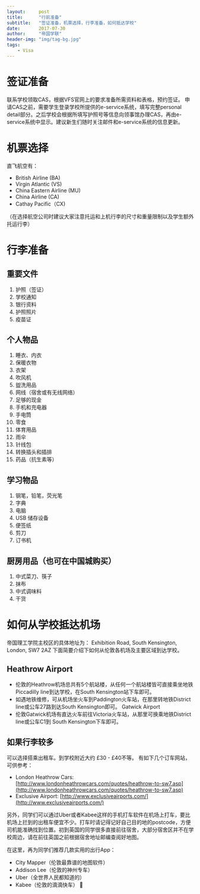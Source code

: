 ```yaml
---
layout:     post
title:      "行前准备"
subtitle:   "签证准备，机票选择，行李准备，如何抵达学校"
date:       2017-07-30
author:     "帝国学联"
header-img: "img/tag-bg.jpg"
tags:
    - Visa
---
```


# 签证准备

联系学校领取CAS，根据VFS官网上的要求准备所需资料和表格，预约签证。
申请CAS之前，需要学生登录学校所提供的e-service系统，填写完整personal detail部分。之后学校会根据所填写护照号等信息向领事馆办理CAS，再由e-service系统中显示。建议新生们随时关注邮件和e-service系统的信息更新。

# 机票选择

直飞航空有：

- British Airline (BA)
- Virgin Atlantic (VS)
- China Eastern Airline (MU)
- China Airline (CA)
- Cathay Pacific（CX)

（在选择航空公司时建议大家注意托运和上机行李的尺寸和重量限制以及学生额外托运行李）

# 行李准备

## 重要文件

1. 护照（签证）
2. 学校通知
3. 银行资料
4. 护照照片
5. 疫苗证

## 个人物品

1. 睡衣、内衣
2. 保暖衣物
3. 衣架
4. 吹风机
5. 盥洗用品
6. 网线（宿舍或有无线网络）
7. 足够的现金
8. 手机和充电器
9. 手电筒
10. 零食
11. 体育用品
12. 雨伞
13. 针线包
14. 转换插头和插排
15. 药品（抗生素等）

## 学习物品

1. 钢笔，铅笔，荧光笔
2. 字典
3. 电脑
4. USB 储存设备
5. 便签纸
6. 剪刀
7. 订书机

## 厨房用品（也可在中国城购买）

1. 中式菜刀、筷子
2. 抹布
3. 中式调味料
4. 干货

# 如何从学校抵达机场

帝国理工学院主校区的具体地址为：
Exhibition Road, South Kensington, London, SW7 2AZ
下面简要介绍下如何从伦敦各机场及主要区域到达学校。

##  Heathrow Airport
- 伦敦的Heathrow机场总共有5个航站楼，从任何一个航站楼皆可直接乘坐地铁Piccadilly line到达学校，在South Kensington站下车即可。
- 如遇地铁维修，可从机场坐火车到Paddington火车站，在那里转地铁District line或公车27路到达South Kensington即可。
Gatwick Airport
- 伦敦Gatwick机场有直达火车前往Victoria火车站，从那里可换乘地铁District line或公车C1到 South Kensington下车即可。

##  如果行李较多
可以选择搭乘出租车。到学校附近大约 £30 - £40不等。
有如下几个订车网站，可供参考：

- London Heathrow Cars: [http://www.londonheathrowcars.com/quotes/heathrow-to-sw7.asp](http://www.londonheathrowcars.com/quotes/heathrow-to-sw7.asp)
- Exclusive Airport: [http://www.exclusiveairports.com/](http://www.exclusiveairports.com/)

另外，同学们可以通过Uber或者Kabee这样的手机打车软件在机场上打车，要比机场上拦到的出租车便宜不少。打车时请记得记好自己目的地的postcode，方便司机能准确找到位置。初到英国的同学很多直接前往宿舍，大部分宿舍区并不在学校周边，请在前往英国之前根据宿舍地址邮编查阅好地图。

在这里，再为同学们推荐几款实用的出行App：
- City Mapper（伦敦最靠谱的地图软件）
- Addison Lee（伦敦的神州专车）
- Uber（全世界人民都知道的）
- Kabee（伦敦的滴滴快车）
